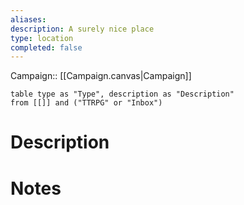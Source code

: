 ```yaml
---
aliases: 
description: A surely nice place
type: location
completed: false
---
```

Campaign:: [[Campaign.canvas|Campaign]]
```dataview
table type as "Type", description as "Description"
from [[]] and ("TTRPG" or "Inbox")
```

# Description


# Notes